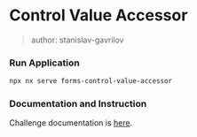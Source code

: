 # Control Value Accessor

> author: stanislav-gavrilov

### Run Application

```bash
npx nx serve forms-control-value-accessor
```

### Documentation and Instruction

Challenge documentation is [here](https://angular-challenges.vercel.app/challenges/forms/41-control-value-accessor/).

